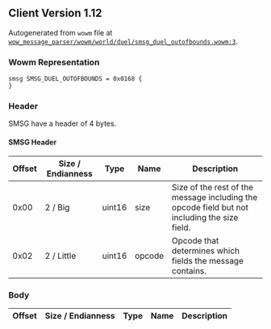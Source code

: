 ## Client Version 1.12

Autogenerated from `wowm` file at [`wow_message_parser/wowm/world/duel/smsg_duel_outofbounds.wowm:3`](https://github.com/gtker/wow_messages/tree/main/wow_message_parser/wowm/world/duel/smsg_duel_outofbounds.wowm#L3).

### Wowm Representation
```rust,ignore
smsg SMSG_DUEL_OUTOFBOUNDS = 0x0168 {
}
```
### Header
SMSG have a header of 4 bytes.

#### SMSG Header
| Offset | Size / Endianness | Type   | Name   | Description |
| ------ | ----------------- | ------ | ------ | ----------- |
| 0x00   | 2 / Big           | uint16 | size   | Size of the rest of the message including the opcode field but not including the size field.|
| 0x02   | 2 / Little        | uint16 | opcode | Opcode that determines which fields the message contains.|
### Body
| Offset | Size / Endianness | Type | Name | Description |
| ------ | ----------------- | ---- | ---- | ----------- |
